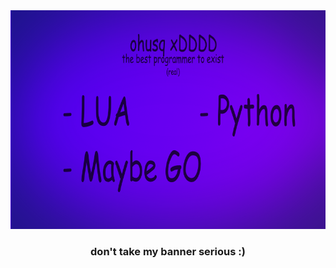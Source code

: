 <div align="center">
    <img height="350px" src="./banner.png"/>
</div>
<h3 align="center">don't take my banner serious :)</h3>

